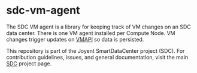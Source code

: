 <!--
    This Source Code Form is subject to the terms of the Mozilla Public
    License, v. 2.0. If a copy of the MPL was not distributed with this
    file, You can obtain one at http://mozilla.org/MPL/2.0/.
-->

<!--
    Copyright (c) 2014, Joyent, Inc.
-->


# sdc-vm-agent

The SDC VM agent is a library for keeping track of VM changes on an SDC data
center. There is one VM agent installed per Compute Node. VM changes trigger
updates on [VMAPI](https://github.com/joyent/sdc-vmapi) so data is persisted.

This repository is part of the Joyent SmartDataCenter project (SDC).  For
contribution guidelines, issues, and general documentation, visit the main
[SDC](http://github.com/joyent/sdc) project page.
